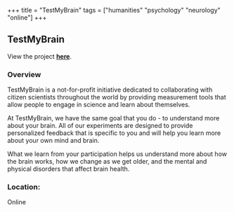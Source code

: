 +++
title = "TestMyBrain"
tags = ["humanities" "psychology" "neurology" "online"]
+++

## TestMyBrain

View the project [**here**](https://testmybrain.org/index.php).

### Overview

TestMyBrain is a not-for-profit initiative dedicated to collaborating with citizen scientists throughout the world by providing measurement tools that allow people to engage in science and learn about themselves.

At TestMyBrain, we have the same goal that you do - to understand more about your brain. All of our experiments are designed to provide personalized feedback that is specific to you and will help you learn more about your own mind and brain.

What we learn from your participation helps us understand more about how the brain works, how we change as we get older, and the mental and physical disorders that affect brain health.

### Location:
Online
